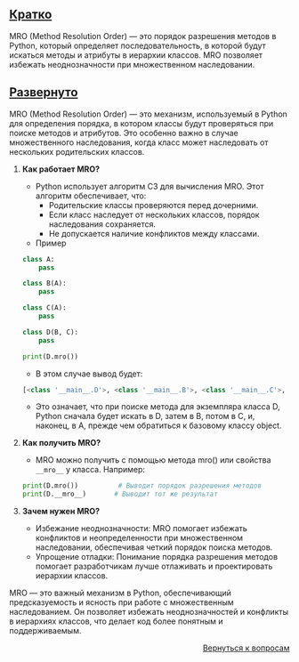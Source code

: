 ## <u>Кратко</u>

MRO (Method Resolution Order) — это порядок разрешения методов в Python, который определяет последовательность, в
которой будут искаться методы и атрибуты в иерархии классов. MRO позволяет избежать неоднозначности при множественном
наследовании.

## <u>Развернуто</u>

MRO (Method Resolution Order) — это механизм, используемый в Python для определения порядка, в котором классы будут
проверяться при поиске методов и атрибутов. Это особенно важно в случае множественного наследования, когда класс может
наследовать от нескольких родительских классов.

1. **Как работает MRO?**
    - Python использует алгоритм C3 для вычисления MRO. Этот алгоритм обеспечивает, что:
        - Родительские классы проверяются перед дочерними.
        - Если класс наследует от нескольких классов, порядок наследования сохраняется.
        - Не допускается наличие конфликтов между классами.
    - Пример
    ```Python
    class A:
        pass

    class B(A):
        pass

    class C(A):
        pass

    class D(B, C):
        pass

    print(D.mro())
    ```
    - В этом случае вывод будет:
    ```python
    [<class '__main__.D'>, <class '__main__.B'>, <class '__main__.C'>, <class '__main__.A'>, <class 'object'>]
    ```
    - Это означает, что при поиске метода для экземпляра класса D, Python сначала будет искать в D, затем в B,
      потом в C, и, наконец, в A, прежде чем обратиться к базовому классу object.

2. **Как получить MRO?**
    - MRO можно получить с помощью метода mro() или свойства `__mro__` у класса. Например:
    ```Python
   print(D.mro())          # Выводит порядок разрешения методов
   print(D.__mro__)       # Выводит тот же результат
   ```

3. **Зачем нужен MRO?**
    - Избежание неоднозначности: MRO помогает избежать конфликтов и неопределенности при множественном наследовании,
      обеспечивая четкий порядок поиска методов.
    - Упрощение отладки: Понимание порядка разрешения методов помогает разработчикам лучше отлаживать и проектировать
      иерархии классов.

MRO — это важный механизм в Python, обеспечивающий предсказуемость и ясность при работе с множественным наследованием.
Он позволяет избежать неоднозначностей и конфликты в иерархиях классов, что делает код более понятным и поддерживаемым.

<div align="right">

[Вернуться к вопросам](../Вопросы.md)

</div>
